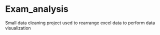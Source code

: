 # Exam_analysis
Small data cleaning project used to rearrange excel data to perform data visualization
